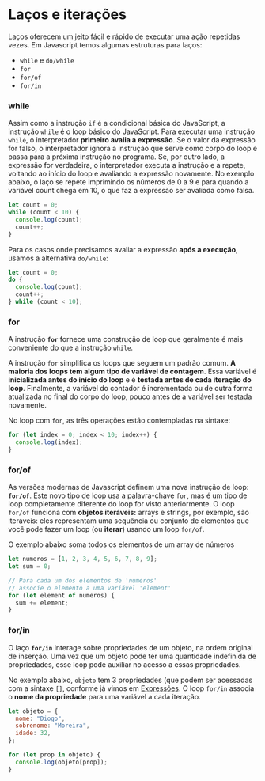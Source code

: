 # Laços e iterações

Laços oferecem um jeito fácil e rápido de executar uma ação repetidas vezes. Em Javascript temos algumas estruturas para laços:

* `while` e `do/while`
* `for`
* `for/of`
* `for/in`

### while

Assim como a instrução `if` é a condicional básica do JavaScript, a instrução `while` é o loop básico do JavaScript. Para executar uma instrução `while`, o interpretador **primeiro avalia a expressão**. Se o valor da expressão for falso, o interpretador ignora a instrução que serve como corpo do loop e passa para a próxima instrução no programa. Se, por outro lado, a expressão for verdadeira, o interpretador executa a instrução e a repete, voltando ao início do loop e avaliando a expressão novamente. No exemplo abaixo, o laço se repete imprimindo os números de 0 a 9 e para quando a variável count chega em 10, o que faz a expressão ser avaliada como falsa.

```javascript
let count = 0;
while (count < 10) {
  console.log(count);
  count++;
}
```

Para os casos onde precisamos avaliar a expressão **após a execução**, usamos a alternativa `do/while`:

```javascript
let count = 0;
do {
  console.log(count);
  count++;
} while (count < 10);
```

### for

A instrução **`for`** fornece uma construção de loop que geralmente é mais conveniente do que a instrução `while`.

A instrução `for` simplifica os loops que seguem um padrão comum. **A maioria dos loops tem algum tipo de variável de contagem**. Essa variável é **inicializada antes do início do loop** e é **testada antes de cada iteração do loop**. Finalmente, a variável do contador é incrementada ou de outra forma atualizada no final do corpo do loop, pouco antes de a variável ser testada novamente.

No loop com `for`, as três operações estão contempladas na sintaxe:

```javascript
for (let index = 0; index < 10; index++) {
  console.log(index);
}
```

### for/of

As versões modernas de Javascript definem uma nova instrução de loop: **`for/of`**. Este novo tipo de loop usa a palavra-chave `for`, mas é um tipo de loop completamente diferente do loop for visto anteriormente. O loop `for/of` funciona com **objetos iteráveis:** arrays e strings, por exemplo, são iteráveis: eles representam uma sequência ou conjunto de elementos que você pode fazer um loop \(ou **iterar**\) usando um loop `for/of`.

O exemplo abaixo soma todos os elementos de um array de números

```javascript
let numeros = [1, 2, 3, 4, 5, 6, 7, 8, 9];
let sum = 0;

// Para cada um dos elementos de 'numeros'
// associe o elemento a uma variável 'element'
for (let element of numeros) { 
  sum += element; 
}
```

### for/in

O laço **`for/in`**  interage sobre propriedades de um objeto, na ordem original de inserção. Uma vez que um objeto pode ter uma quantidade indefinida de propriedades, esse loop pode auxiliar no acesso a essas propriedades.

No exemplo abaixo,  `objeto` tem 3 propriedades \(que podem ser acessadas com a sintaxe `[]`, conforme já vimos em [Expressões](expressoes.md#expressoes-de-acesso-de-propriedades). O loop `for/in` associa o **nome da propriedade** para uma variável a cada iteração.

```javascript
let objeto = {
  nome: "Diogo",
  sobrenome: "Moreira",
  idade: 32,
};

for (let prop in objeto) {
  console.log(objeto[prop]);
}
```

